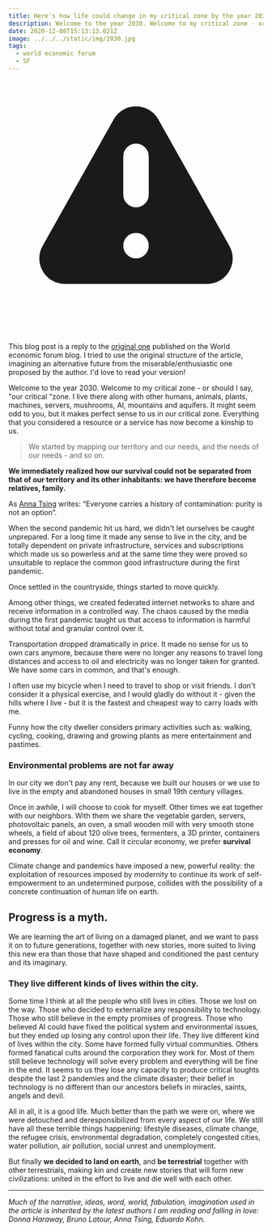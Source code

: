 ```yaml
---
title: Here's how life could change in my critical zone by the year 2030
description: Welcome to the year 2030. Welcome to my critical zone - or should I say, "our critical “zone. 
date: 2020-12-08T15:13:13.021Z
image: ../../../static/img/2030.jpg
tags:
  - world economic forum
  - SF
---
```


<div class="rounded-md bg-yellow-50 p-4">
  <div class="flex items-center">
    <div class="flex-shrink-0">
      <!-- Heroicon name: exclamation -->
      <svg class="h-5 w-5 text-yellow-400" xmlns="http://www.w3.org/2000/svg" viewBox="0 0 20 20" fill="currentColor" aria-hidden="true">
        <path fill-rule="evenodd" d="M8.257 3.099c.765-1.36 2.722-1.36 3.486 0l5.58 9.92c.75 1.334-.213 2.98-1.742 2.98H4.42c-1.53 0-2.493-1.646-1.743-2.98l5.58-9.92zM11 13a1 1 0 11-2 0 1 1 0 012 0zm-1-8a1 1 0 00-1 1v3a1 1 0 002 0V6a1 1 0 00-1-1z" clip-rule="evenodd" />
      </svg>
    </div>
    <div class="ml-3">
      <div class="mt-2 text-sm text-yellow-700">
        <p>
          This blog post is a reply to the <a class="text-yellow-400" href="https://www.weforum.org/agenda/2016/11/how-life-could-change-2030/" target="blank">original one</a> published on the World economic forum blog. I tried to use the original structure of the article, imagining an alternative future from the miserable/enthusiastic one proposed by the author. I'd love to read your version!
        </p>
      </div>
    </div>
  </div>
</div>



Welcome to the year 2030. Welcome to my critical zone - or should I say, "our critical “zone. 
I live there along with other humans, animals, plants, machines, servers, mushrooms, AI, mountains and aquifers.
It might seem odd to you, but it makes perfect sense to us in our critical zone. Everything that you considered a resource or a service has now become a kinship to us.

> We started by mapping our territory and our needs, and the needs of our needs - and so on.

**We immediately realized how our survival could not be separated from that of our territory and its other inhabitants: we have therefore become relatives, family.**

As [Anna Tsing](https://press.princeton.edu/our-authors/tsing-anna-lowenhaupt) writes: “Everyone carries a history of contamination: purity is not an option”.

When the second pandemic hit us hard, we didn't let ourselves be caught unprepared. For a long time it made any sense to live in the city, and be totally dependent on private infrastructure, services and subscriptions which made us so powerless and at the same time they were proved so unsuitable to replace the common good infrastructure during the first pandemic.

Once settled in the countryside, things started to move quickly. 

Among other things, we created federated internet networks to share and receive information in a controlled way.
The chaos caused by the media during the first pandemic taught us that access to information is harmful without total and granular control over it.


Transportation dropped dramatically in price. It made no sense for us to own cars anymore, because there were no longer any reasons to travel long distances and access to oil and electricity was no longer taken for granted. We have some cars in common, and that's enough.

I often use my bicycle when I need to travel to shop or visit friends. I don't consider it a physical exercise, and I would gladly do without it - given the hills where I live - but it is the fastest and cheapest way to carry loads with me.

Funny how the city dweller considers primary activities such as: walking, cycling, cooking, drawing and growing plants as mere entertainment and pastimes.
 
### Environmental problems are not far away

In our city we don't pay any rent, because we built our houses or we use to live in the empty and abandoned houses in small 19th century villages.

Once in awhile, I will choose to cook for myself. Other times we eat together with our neighbors.
With them we share the vegetable garden, servers, photovoltaic panels, an oven, a small wooden mill with very smooth stone wheels, a field of about 120 olive trees, fermenters, a 3D printer, containers and presses for oil and wine. Call it circular economy, we prefer **survival economy**.

Climate change and pandemics have imposed a new, powerful reality: the exploitation of resources imposed by modernity to continue its work of self-empowerment to an undetermined purpose, collides with the possibility of a concrete continuation of human life on earth.

## Progress is a myth.

We are learning the art of living on a damaged planet, and we want to pass it on to future generations, together with new stories, more suited to living this new era than those that have shaped and conditioned the past century and its imaginary.

### They live different kinds of lives within the city.

Some time I think at all the people who still lives in cities. Those we lost on the way. Those who decided to externalize any responsibility to technology. Those who still believe in the empty promises of progress. Those who believed AI could have fixed the political system and environmental issues, but they ended up losing any control upon their life. 
They live different kind of lives within the city. Some have formed fully virtual communities. Others formed fanatical cults around the corporation they work for.
Most of them still believe technology will solve every problem and everything will be fine in the end. It seems to us they lose any capacity to produce critical toughts despite the last 2 pandemies and the climate disaster; their belief in technology is no different than our ancestors beliefs in miracles, saints, angels and devil.

All in all, it is a good life. Much better than the path we were on, where we were detouched and deresponsibilized from every aspect of our life. We still have all these terrible things happening: lifestyle diseases, climate change, the refugee crisis, environmental degradation, completely congested cities, water pollution, air pollution, social unrest and unemployment. 

But finally **we decided to land on earth**, and **be terrestrial** together with other terrestrials, making kin and create new stories that will form new civilizations: united in the effort to live and die well with each other.

---

_Much of the narrative, ideas, word, world, fabulation, imagination used in the article is inherited by the latest authors I am reading and falling in love: Donna Haraway, Bruno Latour, Anna Tsing, Eduardo Kohn._